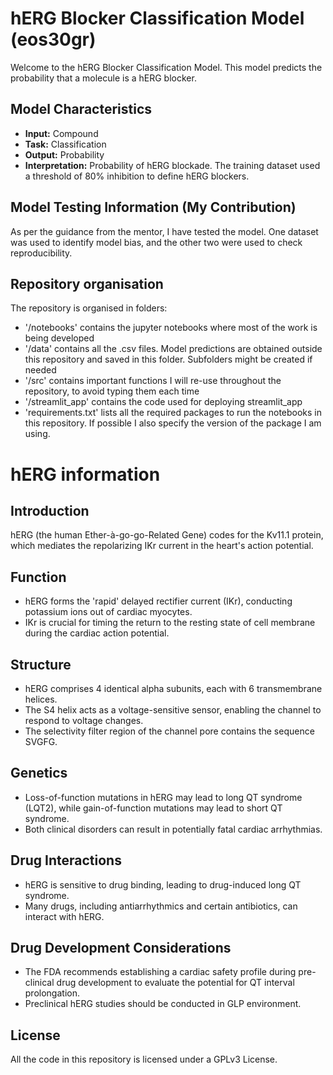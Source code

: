 # hERG Blocker Classification Model (eos30gr)
Welcome to the hERG Blocker Classification Model. This model predicts the probability that a molecule is a hERG blocker.

## Model Characteristics
- **Input:** Compound
- **Task:** Classification
- **Output:** Probability
- **Interpretation:** Probability of hERG blockade. The training dataset used a threshold of 80% inhibition to define hERG blockers.

## Model Testing Information (My Contribution)
As per the guidance from the mentor, I have tested the model. One dataset was used to identify model bias, and the other two were used to check reproducibility.

## Repository organisation
The repository is organised in folders:
- '/notebooks' contains the jupyter notebooks where most of the work is being developed
- '/data' contains all the .csv files. Model predictions are obtained outside this repository and saved in this folder. Subfolders might be created if needed
- '/src' contains important functions I will re-use throughout the repository, to avoid typing them each time
- '/streamlit_app' contains the code used for deploying streamlit_app
- 'requirements.txt' lists all the required packages to run the notebooks in this repository. If possible I also specify the version of the package I am using.

# hERG information
## Introduction
hERG (the human Ether-à-go-go-Related Gene) codes for the Kv11.1 protein, which mediates the repolarizing IKr current in the heart's action potential.

## Function
- hERG forms the 'rapid' delayed rectifier current (IKr), conducting potassium ions out of cardiac myocytes.
- IKr is crucial for timing the return to the resting state of cell membrane during the cardiac action potential.

## Structure
- hERG comprises 4 identical alpha subunits, each with 6 transmembrane helices.
- The S4 helix acts as a voltage-sensitive sensor, enabling the channel to respond to voltage changes.
- The selectivity filter region of the channel pore contains the sequence SVGFG.

## Genetics
- Loss-of-function mutations in hERG may lead to long QT syndrome (LQT2), while gain-of-function mutations may lead to short QT syndrome.
- Both clinical disorders can result in potentially fatal cardiac arrhythmias.

## Drug Interactions
- hERG is sensitive to drug binding, leading to drug-induced long QT syndrome.
- Many drugs, including antiarrhythmics and certain antibiotics, can interact with hERG.

## Drug Development Considerations
- The FDA recommends establishing a cardiac safety profile during pre-clinical drug development to evaluate the potential for QT interval prolongation.
- Preclinical hERG studies should be conducted in GLP environment.

## License
All the code in this repository is licensed under a GPLv3 License.